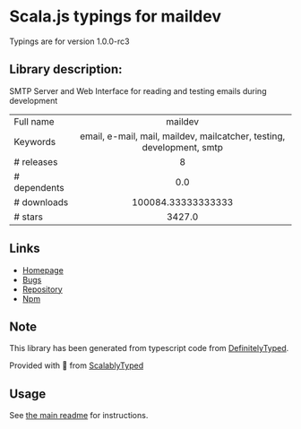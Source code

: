 
# Scala.js typings for maildev

Typings are for version 1.0.0-rc3

## Library description:
SMTP Server and Web Interface for reading and testing emails during development

|                    |                 |
| ------------------ | :-------------: |
| Full name          | maildev |
| Keywords           | email, e-mail, mail, maildev, mailcatcher, testing, development, smtp |
| # releases         | 8 |
| # dependents       | 0.0 |
| # downloads        | 100084.33333333333 |
| # stars            | 3427.0 |

## Links
- [Homepage](http://maildev.github.io/maildev/)
- [Bugs](https://github.com/maildev/maildev/issues)
- [Repository](https://github.com/maildev/maildev)
- [Npm](https://www.npmjs.com/package/maildev)
    


## Note
This library has been generated from typescript code from [DefinitelyTyped](https://definitelytyped.org).

Provided with :purple_heart: from [ScalablyTyped](https://github.com/oyvindberg/ScalablyTyped)

## Usage
See [the main readme](../../readme.md) for instructions.


